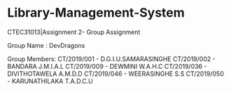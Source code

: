 # Library-Management-System
CTEC31013|Assignment 2- Group Assignment 

Group Name : DevDragons

Group Members:
CT/2019/001 - D.G.I.U.SAMARASINGHE 
CT/2019/002 - BANDARA J.M.I.A.L
CT/2019/009 - DEWMINI W.A.H.C
CT/2019/036 - DIVITHOTAWELA A.M.D.D
CT/2019/046 - WEERASINGHE S.S
CT/2019/050 - KARUNATHILAKA T.A.D.C.U
